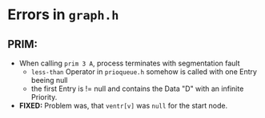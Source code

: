 # Errors in ``graph.h``
## PRIM:
 + When calling ``prim 3 A``, process terminates with segmentation fault
   + ``less-than`` Operator in ``prioqueue.h`` somehow is called with one Entry beeing null
   + the first Entry is != null and contains the Data "D" with an infinite Priority.
 + **FIXED:** Problem was, that ``ventr[v]`` was ``null`` for the start node.